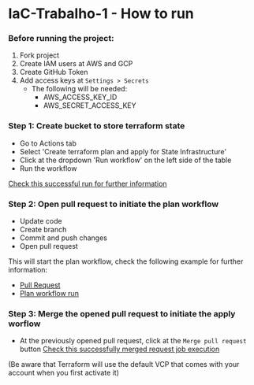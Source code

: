 # IaC-Trabalho-1 - How to run
### Before running the project:
1. Fork project
2. Create IAM users at AWS and GCP
3. Create GitHub Token
4. Add access keys at `Settings > Secrets`
    - The following will be needed:
        - AWS_ACCESS_KEY_ID
        - AWS_SECRET_ACCESS_KEY

### Step 1: Create bucket to store terraform state
- Go to Actions tab
- Select 'Create terraform plan and apply for State Infrastructure'
- Click at the dropdown 'Run workflow' on the left side of the table
- Run the workflow

[Check this successful run for further information](https://github.com/juliavpaiva/IaC-Trabalho-1/actions/runs/3470388420)

### Step 2: Open pull request to initiate the plan workflow
- Update code
- Create branch
- Commit and push changes
- Open pull request

This will start the plan workflow, check the following example for further information:
- [Pull Request](hhttps://github.com/juliavpaiva/IaC-Trabalho-1/pull/2)
- [Plan workflow run](https://github.com/juliavpaiva/IaC-Trabalho-1/actions/runs/3470937067/jobs/5799770540)

### Step 3: Merge the opened pull request to initiate the apply worflow
- At the previously opened pull request, click at the `Merge pull request` button
[Check this successfully merged request job execution](https://github.com/juliavpaiva/IaC-Trabalho-1/actions/runs/3470944698)

(Be aware that Terraform will use the default VCP that comes with your account when you first activate it)
